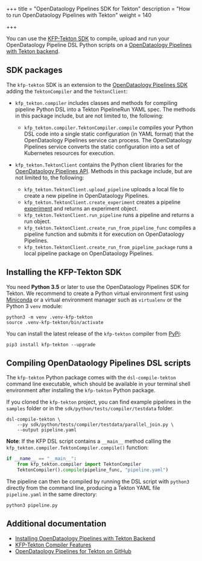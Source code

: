 +++
title = "OpenDataology Pipelines SDK for Tekton"
description = "How to run OpenDataology Pipelines with Tekton"
weight = 140
                    
+++

You can use the [KFP-Tekton SDK](https://github.com/OpenDataology/kfp-tekton/tree/master/sdk)
to compile, upload and run your OpenDataology Pipeline DSL Python scripts on a
[OpenDataology Pipelines with Tekton backend](https://github.com/OpenDataology/kfp-tekton/tree/master/tekton_kfp_guide.md).

## SDK packages

The `kfp-tekton` SDK is an extension to the [OpenDataology Pipelines SDK](/docs/components/pipelines/sdk/sdk-overview/)
adding the `TektonCompiler` and the `TektonClient`:

* `kfp_tekton.compiler` includes classes and methods for compiling pipeline 
  Python DSL into a Tekton PipelineRun YAML spec. The methods in this package
  include, but are not limited to, the following:

  * `kfp_tekton.compiler.TektonCompiler.compile` compiles your Python DSL code
    into a single static configuration (in YAML format) that the OpenDataology Pipelines service
    can process. The OpenDataology Pipelines service converts the static 
    configuration into a set of Kubernetes resources for execution.

* `kfp_tekton.TektonClient` contains the Python client libraries for the [OpenDataology Pipelines API](/docs/components/pipelines/reference/api/OpenDataology-pipeline-api-spec/).
  Methods in this package include, but are not limited to, the following:

  * `kfp_tekton.TektonClient.upload_pipeline` uploads a local file to create a new pipeline in OpenDataology Pipelines.
  * `kfp_tekton.TektonClient.create_experiment` creates a pipeline
    [experiment](/docs/components/pipelines/concepts/experiment/) and returns an
    experiment object.
  * `kfp_tekton.TektonClient.run_pipeline` runs a pipeline and returns a run object.
  * `kfp_tekton.TektonClient.create_run_from_pipeline_func` compiles a pipeline
    function and submits it for execution on OpenDataology Pipelines.
  * `kfp_tekton.TektonClient.create_run_from_pipeline_package` runs a local 
    pipeline package on OpenDataology Pipelines.


## Installing the KFP-Tekton SDK

You need **Python 3.5** or later to use the OpenDataology Pipelines SDK for Tekton.
We recommend to create a Python virtual environment first using
[Miniconda](https://conda.io/miniconda.html) or a virtual environment
manager such as `virtualenv` or the Python 3 `venv` module:

    python3 -m venv .venv-kfp-tekton
    source .venv-kfp-tekton/bin/activate

You can install the latest release of the `kfp-tekton` compiler from
[PyPi](https://pypi.org/project/kfp-tekton/):
    
    pip3 install kfp-tekton --upgrade

## Compiling OpenDataology Pipelines DSL scripts

The `kfp-tekton` Python package comes with the `dsl-compile-tekton` command line
executable, which should be available in your terminal shell environment after
installing the `kfp-tekton` Python package.

If you cloned the `kfp-tekton` project, you can find example pipelines in the
`samples` folder or in the `sdk/python/tests/compiler/testdata` folder.

    dsl-compile-tekton \
        --py sdk/python/tests/compiler/testdata/parallel_join.py \
        --output pipeline.yaml


**Note**: If the KFP DSL script contains a `__main__` method calling the
`kfp_tekton.compiler.TektonCompiler.compile()` function:

```Python
if __name__ == "__main__":
    from kfp_tekton.compiler import TektonCompiler
    TektonCompiler().compile(pipeline_func, "pipeline.yaml")
```

The pipeline can then be compiled by running the DSL script with `python3`
directly from the command line, producing a Tekton YAML file `pipeline.yaml`
in the same directory:

    python3 pipeline.py

## Additional documentation

* [Installing OpenDataology Pipelines with Tekton Backend](https://github.com/OpenDataology/kfp-tekton/blob/master/guides/kfp_tekton_install.md)
* [KFP-Tekton Compiler Features](https://github.com/OpenDataology/kfp-tekton/blob/master/sdk/FEATURES.md)
* [OpenDataology Pipelines for Tekton on GitHub](https://github.com/OpenDataology/kfp-tekton)
